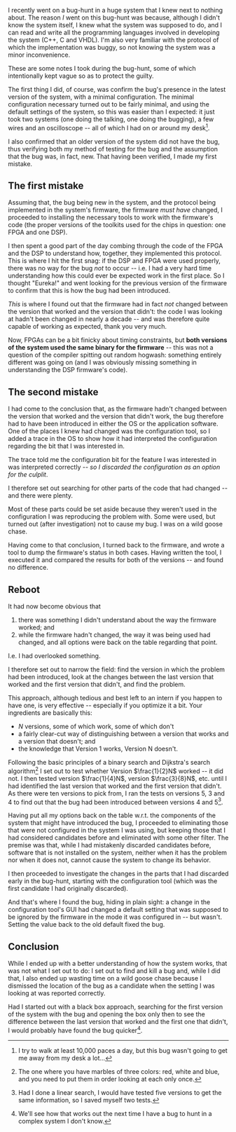 I recently went on a bug-hunt in a huge system that I knew next to nothing about. The reason _I_ went on this bug-hunt was because, although I didn't know the system itself, I knew what the system was supposed to do, and I can read and write all the programming languages involved in developing the system (C++, C and VHDL). I'm also very familiar with the protocol of which the implementation was buggy, so not knowing the system was a minor inconvenience.

These are some notes I took during the bug-hunt, some of which intentionally kept vague so as to protect the guilty.

<!--more-->

The first thing I did, of course, was confirm the bug's presence in the latest version of the system, with a minimal configuration. The minimal configuration necessary turned out to be fairly minimal, and using the default settings of the system, so this was easier than I expected: it just took two systems (one doing the talking, one doing the bugging), a few wires and an oscilloscope -- all of which I had on or around my desk[^1].

[^1]: I try to walk at least 10,000 paces a day, but this bug wasn't going to get me away from my desk a lot...

I also confirmed that an older version of the system did not have the bug, thus verifying both my method of testing for the bug and the assumption that the bug was, in fact, new. That having been verified, I made my first mistake.

## The first mistake

Assuming that, the bug being new in the system, and the protocol being implemented in the system's firmware, the firmware _must have_ changed, I proceeded to installing the necessary tools to work with the firmware's code (the proper versions of the toolkits used for the chips in question: one FPGA and one DSP).

I then spent a good part of the day combing through the code of the FPGA and the DSP to understand how, together, they implemented this protocol. This is where I hit the first snag: if the DSP and FPGA were used properly, there was no way for the bug _not_ to occur -- i.e. I had a very hard time understanding how this could ever be expected work in the first place. So I thought "Eureka!" and went looking for the previous version of the firmware to confirm that this is how the bug had been introduced.

_This_ is where I found out that the firmware had in fact _not_ changed between the version that worked and the version that didn't: the code I was looking at hadn't been changed in nearly a decade -- and was therefore quite capable of working as expected, thank you very much.

Now, FPGAs can be a bit finicky about timing constraints, but **both versions of the system used the same binary for the firmware** -- this was not a question of the compiler spitting out random hogwash: something entirely different was going on (and I was obviously missing something in understanding the DSP firmware's code).

## The second mistake

I had come to the conclusion that, as the firmware hadn't changed between the version that worked and the version that didn't work, the bug therefore had to have been introduced in either the OS or the application software. One of the places I knew had changed was the configuration tool, so I added a trace in the OS to show how it had interpreted the configuration regarding the bit that I was interested in.

The trace told me the configuration bit for the feature I was interested in was interpreted correctly -- _so I discarded the configuration as an option for the culplit_.

I therefore set out searching for other parts of the code that had changed -- and there were plenty.

Most of these parts could be set aside because they weren't used in the configuration I was reproducing the problem with. Some were used, but turned out (after investigation) not to cause my bug. I was on a wild goose chase.

Having come to that conclusion, I turned back to the firmware, and wrote a tool to dump the firmware's status in both cases. Having written the tool, I executed it and compared the results for both of the versions -- and found no difference.

## Reboot

It had now become obvious that

1. there was something I didn't understand about the way the firmware worked; and
2. while the firmware hadn't changed, the way it was being used had changed, and all options were back on the table regarding that point.

I.e. I had overlooked something.

I therefore set out to narrow the field: find the version in which the problem had been introduced, look at the changes between the last version that worked and the first version that didn't, and find the problem.

This approach, although tedious and best left to an intern if you happen to have one, is very effective -- especially if you optimize it a bit. Your ingredients are basically this:

- _N_ versions, some of which work, some of which don't
- a fairly clear-cut way of distinguishing between a version that works and a version that doesn't; and
- the knowledge that Version 1 works, Version N doesn't.

Following the basic principles of a binary search and Dijkstra's search algorithm[^2] I set out to test whether Version $\frac{1}{2}N$ worked -- it did not. I then tested version $\frac{1}{4}N$, version $\frac{3}{8}N$, etc. until I had identified the last version that worked and the first version that didn't. As there were ten versions to pick from, I ran the tests on versions 5, 3 and 4 to find out that the bug had been introduced between versions 4 and 5[^3].

[^2]: The one where you have marbles of three colors: red, white and blue, and you need to put them in order looking at each only once.
[^3]: Had I done a linear search, I would have tested five versions to get the same information, so I saved myself two tests.

Having put all my options back on the table w.r.t. the components of the system that might have introduced the bug, I proceeded to eliminating those that were not configured in the system I was using, but keeping those that I had considered candidates before and eliminated with some other filter. The premise was that, while I had mistakenly discarded candidates before, software that is not installed on the system, neither when it has the problem nor when it does not, cannot cause the system to change its behavior.

I then proceeded to investigate the changes in the parts that I had discarded early in the bug-hunt, starting with the configuration tool (which was the first candidate I had originally discarded).

And that's where I found the bug, hiding in plain sight: a change in the configuration tool's GUI had changed a default setting that was supposed to be ignored by the firmware in the mode it was configured in -- but wasn't. Setting the value back to the old default fixed the bug.

## Conclusion

While I ended up with a better understanding of how the system works, that was not what I set out to do: I set out to find and kill a bug and, while I did that, I also ended up wasting time on a wild goose chase because I dismissed the location of the bug as a candidate when the setting I was looking at was reported correctly.

Had I started out with a black box approach, searching for the first version of the system with the bug and opening the box only then to see the difference between the last version that worked and the first one that didn't, I would probably have found the bug quicker[^4].

[^4]: We'll see how that works out the next time I have a bug to hunt in a complex system I don't know.